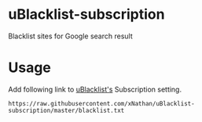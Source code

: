 # uBlacklist-subscription
Blacklist sites for Google search result

# Usage

Add following link to [uBlacklist's](https://github.com/iorate/uBlacklist) Subscription setting.

```
https://raw.githubusercontent.com/xNathan/uBlacklist-subscription/master/blacklist.txt
```
